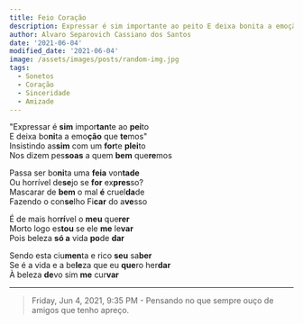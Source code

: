 ```yaml
---
title: Feio Coração
description: Expressar é sim importante ao peito E deixa bonita a emoção que temos...
author: Alvaro Separovich Cassiano dos Santos
date: '2021-06-04'
modified_date: '2021-06-04'
image: /assets/images/posts/random-img.jpg
tags:
  - Sonetos
  - Coração
  - Sinceridade
  - Amizade
---    
```

"Expressar é **sim** impor**tan**te ao **pei**to    
E deixa bo**ni**ta a emo**ção** que **te**mos"    
Insistindo as**sim** com um **for**te **plei**to    
Nos dizem pes**soas** a quem **bem** que**re**mos    
    
Passa ser bo**ni**ta uma **feia** von**tade**    
Ou horrível de**se**jo se **for** ex**pres**so?    
Mascarar de **bem** o mal **é** cruel**da**de    
Fazendo o con**se**lho Fi**car** do a**ve**sso    
    
É de mais hor**rí**vel o **meu** que**rer**    
Morto logo es**tou** se ele **me** le**var**    
Pois beleza **só a** vida **po**de **dar**    
    
Sendo esta ciu**men**ta e rico **seu** sa**ber**    
Se é a vida e a be**le**za que eu **que**ro her**dar**    
À beleza **de**vo sim **me** cur**var**   

______

> Friday, Jun 4, 2021, 9:35 PM - Pensando no que sempre ouço de amigos que tenho apreço.